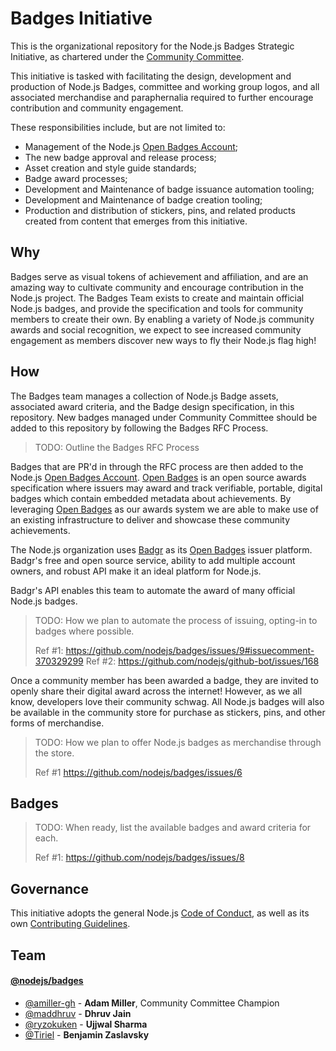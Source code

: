 # Badges Initiative

This is the organizational repository for the Node.js Badges Strategic Initiative, as chartered under the [Community Committee].

This initiative is tasked with facilitating the design, development and production of Node.js Badges, committee and working group logos, and all associated merchandise and paraphernalia required to further encourage contribution and community engagement.

These responsibilities include, but are not limited to:
 - Management of the Node.js [Open Badges Account];
 - The new badge approval and release process;
 - Asset creation and style guide standards;
 - Badge award processes;
 - Development and Maintenance of badge issuance automation tooling;
 - Development and Maintenance of badge creation tooling;
 - Production and distribution of stickers, pins, and related products created from content that emerges from this initiative.

## Why

Badges serve as visual tokens of achievement and affiliation, and are an amazing way to cultivate community and encourage contribution in the Node.js project. The Badges Team exists to create and maintain official Node.js badges, and provide the specification and tools for community members to create their own. By enabling a variety of Node.js community awards and social recognition, we expect to see increased community engagement as members discover new ways to fly their Node.js flag high!

## How

The Badges team manages a collection of Node.js Badge assets, associated award criteria, and the Badge design specification, in this repository. New badges managed under Community Committee should be added to this repository by following the Badges RFC Process.

> TODO: Outline the Badges RFC Process

Badges that are PR'd in through the RFC process are then added to the Node.js [Open Badges Account]. [Open Badges] is an open source awards specification where issuers may award and track verifiable, portable, digital badges which contain embedded metadata about achievements. By leveraging [Open Badges] as our awards system we are able to make use of an existing infrastructure to deliver and showcase these community achievements.

The Node.js organization uses [Badgr][Open Badges Account] as its [Open Badges] issuer platform. Badgr's free and open source service, ability to add multiple account owners, and robust API make it an ideal platform for Node.js.

Badgr's API enables this team to automate the award of many official Node.js badges.

> TODO: How we plan to automate the process of issuing, opting-in to badges where possible.
>
> Ref #1: https://github.com/nodejs/badges/issues/9#issuecomment-370329299
> Ref #2: https://github.com/nodejs/github-bot/issues/168

Once a community member has been awarded a badge, they are invited to openly share their digital award across the internet! However, as we all know, developers love their community schwag. All Node.js badges will also be available in the community store for purchase as stickers, pins, and other forms of merchandise.

> TODO: How we plan to offer Node.js badges as merchandise through the store.
>
> Ref #1 https://github.com/nodejs/badges/issues/6

## Badges

> TODO: When ready, list the available badges and award criteria for each.
>
> Ref #1: https://github.com/nodejs/badges/issues/8

## Governance
This initiative adopts the general Node.js [Code of Conduct], as well as its own
[Contributing Guidelines].

## Team
#### [@nodejs/badges](https://github.com/orgs/nodejs/teams/badges)
- [@amiller-gh](https://github.com/amiller-gh) - **Adam Miller**, Community Committee Champion
- [@maddhruv](https://github.com/maddhruv) - **Dhruv Jain**
- [@ryzokuken](https://github.com/ryzokuken) - **Ujjwal Sharma**
- [@Tiriel](https://github.com/Tiriel) - **Benjamin Zaslavsky**

[Community Committee]: https://github.com/nodejs/community-committee
[Open Badges Account]: https://badgr.io/issuer/issuers/SEbc17G0S5e3_zrR44oZ_A
[Open Badges]: https://openbadges.org
[Code of Conduct]: https://github.com/nodejs/admin/blob/master/CODE_OF_CONDUCT.md
[Contributing Guidelines]: ./CONTRIBUTING.md

